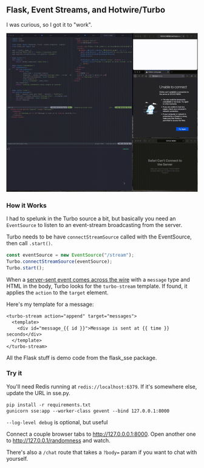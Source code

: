 ## Flask, Event Streams, and Hotwire/Turbo

I was curious, so I got it to "work".

![Gif Demo](demo.gif)

### How it Works

I had to spelunk in the Turbo source a bit, but basically you need an
`EventSource` to listen to an event-stream broadcasting from the
server.

Turbo needs to be have `connectStreamSource` called with the EventSource, then call `.start()`.

```javascript
const eventSource = new EventSource("/stream");
Turbo.connectStreamSource(eventSource);
Turbo.start();
```

When a [server-sent event comes across the wire][turbo] with a `message` type
and HTML in the body, Turbo looks for the `turbo-stream` template. If
found, it applies the `action` to the `target` element.

Here's my template for a message:

```jinja
<turbo-stream action="append" target="messages">
  <template>
    <div id="message_{{ id }}">Message is sent at {{ time }} seconds</div>
  </template>
</turbo-stream>
```

All the Flask stuff is demo code from the flask\_sse package.

### Try it

You'll need Redis running at `redis://localhost:6379`. If it's somewhere else,
update the URL in sse.py.

```
pip install -r requirements.txt
gunicorn sse:app --worker-class gevent --bind 127.0.0.1:8000
```

`--log-level debug` is optional, but useful

Connect a couple browser tabs to http://127.0.0.0.1:8000. Open another one to
http://127.0.0.1/randomness and watch.

There's also a `/chat` route that takes a `?body=` param if you want to chat
with yourself.

[turbo]: https://github.com/hotwired/turbo/blob/main/src/observers/stream_observer.ts#L69
